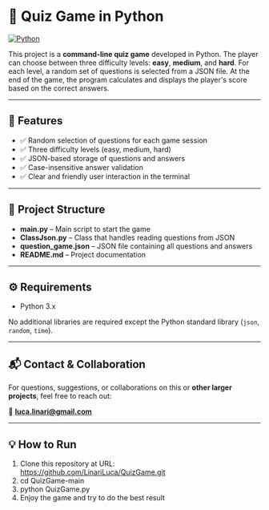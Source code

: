 # 🧠 Quiz Game in Python

[![Python](https://img.shields.io/badge/Python-3.8%2B-blue?logo=python)](https://www.python.org/downloads/)

This project is a **command-line quiz game** developed in Python. The player can choose between three difficulty levels: **easy**, **medium**, and **hard**. For each level, a random set of questions is selected from a JSON file. At the end of the game, the program calculates and displays the player's score based on the correct answers.

---

## 🚀 Features

- ✅ Random selection of questions for each game session
- ✅ Three difficulty levels (easy, medium, hard)
- ✅ JSON-based storage of questions and answers
- ✅ Case-insensitive answer validation
- ✅ Clear and friendly user interaction in the terminal

---

## 📂 Project Structure

- **main.py** – Main script to start the game
- **ClassJson.py** – Class that handles reading questions from JSON
- **question_game.json** – JSON file containing all questions and answers
- **README.md** – Project documentation

---

## ⚙️ Requirements

- Python 3.x

No additional libraries are required except the Python standard library (`json`, `random`, `time`).

---

## 📬 Contact & Collaboration

For questions, suggestions, or collaborations on this or **other larger projects**, feel free to reach out:

📧 **luca.linari@gmail.com**

---

## 💡 How to Run

1. Clone this repository at URL: https://github.com/LinariLuca/QuizGame.git
2. cd QuizGame-main
3. python QuizGame.py
4. Enjoy the game and try to do the best result




